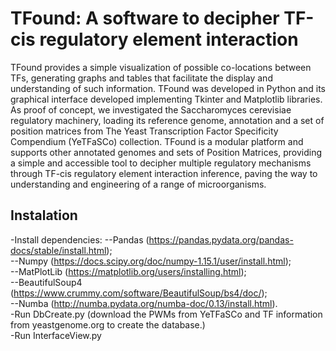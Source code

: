 # TFound: A software to decipher TF-cis regulatory element interaction
TFound provides a simple visualization of possible co-locations between TFs, generating graphs and tables that facilitate the display and understanding of such information. TFound was developed in Python and its graphical interface developed implementing Tkinter and Matplotlib libraries. As proof of concept, we investigated the Saccharomyces cerevisiae regulatory machinery, loading its reference genome, annotation and a set of position matrices from The Yeast Transcription Factor Specificity Compendium (YeTFaSCo) collection. TFound is a modular platform and supports other annotated genomes and sets of Position Matrices, providing a simple and accessible tool to decipher multiple regulatory mechanisms through TF-cis regulatory element interaction inference, paving the way to understanding and engineering of a range of microorganisms.

## Instalation
-Install dependencies:
--Pandas (https://pandas.pydata.org/pandas-docs/stable/install.html);<br>
--Numpy (https://docs.scipy.org/doc/numpy-1.15.1/user/install.html);<br>
--MatPlotLib (https://matplotlib.org/users/installing.html);<br>
--BeautifulSoup4 (https://www.crummy.com/software/BeautifulSoup/bs4/doc/);<br>
--Numba (http://numba.pydata.org/numba-doc/0.13/install.html).<br>
-Run DbCreate.py (download the PWMs from YeTFaSCo and TF information from yeastgenome.org to create the database.)<br>
-Run InterfaceView.py
